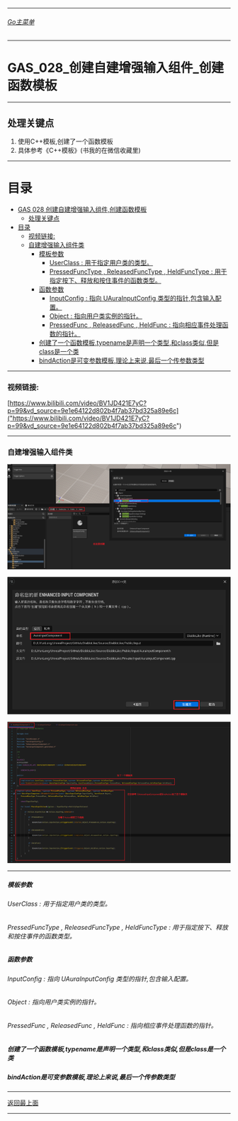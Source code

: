 ___________________________________________________________________________________________

###### [Go主菜单](../MainMenu.md)
___________________________________________________________________________________________

# GAS_028_创建自建增强输入组件_创建函数模板
___________________________________________________________________________________________
## 处理关键点
1. 使用C++模板,创建了一个函数模板
2. 具体参考《C++模板》(书我的在微信收藏里)
___________________________________________________________________________________________

# 目录
- [GAS 028 创建自建增强输入组件,创建函数模板](#gas-028-创建自建增强输入组件创建函数模板)
  - [处理关键点](#处理关键点)
- [目录](#目录)
    - [视频链接:](#视频链接)
    - [自建增强输入组件类](#自建增强输入组件类)
        - [模板参数](#模板参数)
          - [UserClass : 用于指定用户类的类型。](#userclass--用于指定用户类的类型)
          - [PressedFuncType , ReleasedFuncType , HeldFuncType : 用于指定按下、释放和按住事件的函数类型。](#pressedfunctype--releasedfunctype--heldfunctype--用于指定按下释放和按住事件的函数类型)
        - [函数参数](#函数参数)
          - [InputConfig : 指向 UAuraInputConfig 类型的指针,包含输入配置。](#inputconfig--指向-uaurainputconfig-类型的指针包含输入配置)
          - [Object : 指向用户类实例的指针。](#object--指向用户类实例的指针)
          - [PressedFunc , ReleasedFunc , HeldFunc : 指向相应事件处理函数的指针。](#pressedfunc--releasedfunc--heldfunc--指向相应事件处理函数的指针)
        - [创建了一个函数模板,typename是声明一个类型,和class类似,但是class是一个类](#创建了一个函数模板typename是声明一个类型和class类似但是class是一个类)
        - [bindAction是可变参数模板,理论上来说,最后一个传参数类型](#bindaction是可变参数模板理论上来说最后一个传参数类型)



___________________________________________________________________________________________


### 视频链接:
[https://www.bilibili.com/video/BV1JD421E7yC?p=99&vd_source=9e1e64122d802b4f7ab37bd325a89e6c]("https://www.bilibili.com/video/BV1JD421E7yC?p=99&vd_source=9e1e64122d802b4f7ab37bd325a89e6c")
___________________________________________________________________________________________


### 自建增强输入组件类

![图片](https://github.com/liyunlong618/LiYunLongKnowledgeLibrary/blob/main/UECPP/Models/GAS/GAS_2_Aura/DetailContent/Image/GAS_028/773783_319168.png?raw=true)
     
![图片](https://github.com/liyunlong618/LiYunLongKnowledgeLibrary/blob/main/UECPP/Models/GAS/GAS_2_Aura/DetailContent/Image/GAS_028/84474_284024.png?raw=true)
     
![图片](https://github.com/liyunlong618/LiYunLongKnowledgeLibrary/blob/main/UECPP/Models/GAS/GAS_2_Aura/DetailContent/Image/GAS_028/315109_100922.png?raw=true)
___________________________________________________________________________________________


##### 模板参数

###### UserClass : 用于指定用户类的类型。

###### PressedFuncType , ReleasedFuncType , HeldFuncType : 用于指定按下、释放和按住事件的函数类型。

##### 函数参数

###### InputConfig : 指向 UAuraInputConfig 类型的指针,包含输入配置。


###### Object : 指向用户类实例的指针。


###### PressedFunc , ReleasedFunc , HeldFunc : 指向相应事件处理函数的指针。
##### 创建了一个函数模板,typename是声明一个类型,和class类似,但是class是一个类


##### bindAction是可变参数模板,理论上来说,最后一个传参数类型

___________________________________________________________________________________________

[返回最上面](#Go主菜单)
___________________________________________________________________________________________